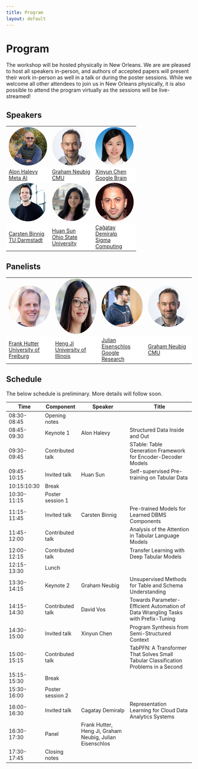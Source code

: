 ```yaml
---
title: Program
layout: default
---
```


# Program

The workshop will be hosted physically in New Orleans. We are are pleased to host all speakers in-person, and authors of accepted papers will present their work in-person as well in a talk or during the poster sessions. While we welcome all other attendees to join us in New Orleans physically, it is also possible to attend the program virtually as the sessions will be live-streamed!

## Speakers
<!-- We are pleased to host the following speakers:
<a href="https://ai.facebook.com/people/alon-halevy/" target="blank">Alon Halevy (keynote)</a>, Meta AI
    <details><summary>Bio</summary>
        Alon Halevy has been a Director at Facebook AI since August 2019. He works on Affective Computing and on data management for artificial intelligence, including the combination of neural and symbolic techniques for data management. Prior to Facebook, he was the CEO of Megagon Labs (2015-2018) and led the Structured Data Research Group at Google Research (2005-2015), where they developed WebTables and Google Fusion Tables. From 1998-2005 he was a professor at the University of Washington, where he founded the database group. Before that, he was at AT&T Bell Labs (and AT&T Labs) (1993-1997). He founded two startups, Nimble Technology and Transformic Inc. (acquired by Google in 2005). He received his Ph.D in Computer Science from Stanford in 1993 and his Bachelors in Computer Science and Mathematics from the Hebrew University of Jerusalem in 1988. He has authored two books: The Infinite Emotions of Coffee (December, 2011) and Principles of Data Integration (with AnHai Doan and Zack Ives, published in 2012). He is a Fellow of the ACM and a recipient of the PECASE Award and Sloan Fellowship. He and his co-authors received VLDB 10-year Best Paper Awards for their 2008 paper on WebTables and for their 1996 paper on the Information Manifold Data Integration System.
    </details>
<a href="http://www.phontron.com/" target="blank">Graham Neubig (keynote)</a>, Carnegie Mellon University
    <details><summary>Bio</summary>
    Graham Neubig is an associate professor at the Language Technologies Institute of Carnegie Mellon University. His research focuses on multilingual natural language processing, natural language interfaces to computers, and machine learning methods for NLP, with the final goal of every person in the world being able to communicate with each-other, and with computers in their own language. He also contributes to making NLP research more accessible through open publishing of research papers, advanced NLP course materials and video lectures, and open-source software, all of which are available on his web site.
    </details>
<a href="https://www.informatik.tu-darmstadt.de/datamanagement/datamanagement/index.en.jsp" target="blank">Carsten Binnig</a>, TU Darmstadt
    <details><summary>Bio</summary>
    Carsten Binnig is a Full Professor in the Computer Science department at at TU Darmstadt and an Adjunct Associate Professor in the Computer Science department at Brown University. Carsten received his PhD at the University of Heidelberg in 2008. Afterwards, he spent time as a postdoctoral researcher in the Systems Group at ETH Zurich and at SAP working on in-memory databases. Currently, his research focus is on the design of scalable data management systems, databases and modern hardware as well as machine learning for scalable systems. His work has been awarded with a Google Faculty Award, as well as multiple best paper and best demo awards for his research.
    </details>
<a href="https://www.microsoft.com/en-us/research/people/beichen/" target="blank">Bei Chen</a>, Microsoft Research
    <details><summary>Bio</summary>
    Bei Chen (陈蓓) is a senior researcher at Microsoft Research Asia. She joined Microsoft in 2017 after receiving her Ph.D. degree from Department of Computer Science and Technology in Tsinghua University. Her research interests are primarily on machine learning and its applications in natural language processing and data mining, especially latent feature models, probabilistic graphical models, Bayesian nonparametrics, reinforcement learning and deep learning.
    </details>
<a href="https://hci.stanford.edu/~cagatay/" target="blank">Çağatay Demiralp</a>, Sigma Computing
    <details><summary>Bio</summary>
    Çağatay is Chief Research Scientist at Sigma Computing. Previously, he was a senior research scientist at Megagon Labs, a visiting researcher with the data systems group at MIT CSAIL, and a research staff member at IBM Research. Between 2012-2014, he was a postdoctoral scholar at Stanford and member of IDL at the University of Washington. Çağatay obtained his PhD from Brown University and also co-founded Fitnescity, a startup providing easy access and data analytics for wellness lab tests.
    His current research focuses on solving problems at the intersection of Data Systems + Artificial Intelligence + Human-Computer Interaction at scale.
    </details>
<a href="http://web.cse.ohio-state.edu/~sun.397/" target="blank">Huan Sun</a>, Ohio State University
    <details><summary>Bio</summary>
    Huan Sun is an assistant professor in the Department of Computer Science
    and Engineering at the Ohio State University. She was a visiting scientist at
    the University of Washington in the first half of 2016, and received a Ph.D.
    in Computer Science from University of California, Santa Barbara (2015)
    and a B.S. in EEIS from the University of Science and Technology of China
    (2010). Her research interests lie in data mining and machine learning, with
    emphasis on question answering, text mining and understanding, network
    analysis, and human behavior understanding. Huan received the SIGKDD
    Ph.D. Dissertation Runner-Up Award (2016), the honor of being MIT EECS
    Rising Stars (2015), the UC Regents’ Special Fellowship (2010, 2014), and
    the CS Ph.D. Progress Award (2014).
    </details>
<a href="https://jungyhuk.github.io/" target="blank">Xinyun Chen</a>, Google Brain
    <details><summary>Bio</summary>
    Xinyun Chen is a senior research scientist at Google Brain. She obtained her Ph.D. degree at UC Berkeley, working with Prof. Dawn Song. Her research lies at the intersection of deep learning, programming languages, and security. Her recent research focuses on neural program synthesis and adversarial machine learning. She received the Facebook Fellowship in 2020, and Rising Stars in Machine Learning in 2021. Her work SpreadsheetCoder for spreadsheet formula prediction was integrated into Google Sheets, and she was part of the AlphaCode team when she interned at DeepMind.
    </details> -->


<table border="0" style="border:none; border-collapse:collapse; width: 70%; cellspacing:0; cellpadding:0" >
    <tr style="border:none"  align="left">
      <td style="border:none" width="33%"><a href="https://ai.facebook.com/people/alon-halevy/" target="blank"><img src="assets/ah.jpg" width="150px" align="bottom" style="border-radius: 50%"></a></td>
      <td style="border:none" width="33%"><a href="http://www.phontron.com/" target="blank"><img src="assets/gn.jpg" width="150px" align="bottom" style="border-radius: 50%"></a></td>
      <td style="border:none" width="33%"><a href="https://jungyhuk.github.io/" target="blank"><img src="assets/xc.jpg" width="150px" align="bottom" style="border-radius: 50%"></a></td>   
    </tr>
    <tr style="border:none" align="left">
      <td style="border:none" bgcolor="white"><a href="https://ai.facebook.com/people/alon-halevy/" target="blank">Alon Halevy<br>Meta AI</a></td>
      <td style="border:none" bgcolor="white"><a href="http://www.phontron.com/" target="blank">Graham Neubig<br>CMU</a></td>
      <td style="border:none" bgcolor="white"><a href="https://jungyhuk.github.io/" target="blank">Xinyun Chen<br>Google Brain</a></td>
    </tr>
    <tr style="border:none" align="left">
      <td style="border:none" width="33%"><a href="https://www.informatik.tu-darmstadt.de/fb20/organisation_fb20/professuren_und_gruppenleitungen/fb20professuren_und_gruppenleitungen_detailseite_21760.de.jsp" target="blank"><img src="assets/cb.jpg" width="150px" align="bottom" style="border-radius: 50%"></a></td>   
      <td style="border:none" width="33%"><a href="http://web.cse.ohio-state.edu/~sun.397/" target="blank"><img src="assets/hs.jpg" width="150px" align="bottom" style="border-radius: 50%"></a></td>
      <td style="border:none" width="33%"><a href="https://hci.stanford.edu/~cagatay/" target="blank"><img src="assets/cd.jpg" width="150px" align="bottom" style="border-radius: 50%"></a></td>
    <tr style="border:none" align="left">
      <td style="border:none" bgcolor="white"><a href="https://www.informatik.tu-darmstadt.de/fb20/organisation_fb20/professuren_und_gruppenleitungen/fb20professuren_und_gruppenleitungen_detailseite_21760.de.jsp" target="blank">Carsten Binnig<br>TU Darmstadt</a></td>
      <td style="border:none" bgcolor="white"><a href="http://web.cse.ohio-state.edu/~sun.397/" target="blank">Huan Sun<br>Ohio State University</a></td>
      <td style="border:none" bgcolor="white"><a href="https://hci.stanford.edu/~cagatay/" target="blank">Çağatay Demiralp<br>Sigma Computing</a></td>   
    </tr>
</table>


## Panelists

<table border="0" style="border:none; border-collapse:collapse; width: 100%; cellspacing:0; cellpadding:0" >
    <tr style="border:none"  align="left">
      <td style="border:none" width="25%"><a href="https://ml.informatik.uni-freiburg.de/profile/hutter/" target="blank"><img src="assets/fh.png" width="150px" align="bottom" style="border-radius: 50%"></a></td>
      <td style="border:none" width="25%"><a href="http://blender.cs.illinois.edu/hengji.html" target="blank"><img src="assets/hj.png" width="150px" height="150px" align="bottom" style="border-radius: 50%"></a></td>
    <td style="border:none" width="25%"><a href="https://eisenjulian.github.io/" target="blank"><img src="assets/je.jpg" width="150px" align="bottom" style="border-radius: 50%"></a></td>
    <td style="border:none" width="25%"><a href="http://www.phontron.com/" target="blank"><img src="assets/gn.jpg" width="150px" align="bottom" style="border-radius: 50%"></a></td>
    </tr>
    <tr style="border:none" align="left">
      <td style="border:none" bgcolor="white"><a href="https://ml.informatik.uni-freiburg.de/profile/hutter/" target="blank">Frank Hutter<br>University of Freiburg</a></td>
      <td style="border:none" bgcolor="white"><a href="http://blender.cs.illinois.edu/hengji.html" target="blank">Heng Ji<br>University of Illinois</a></td>
      <td style="border:none" bgcolor="white"><a href="https://eisenjulian.github.io/" target="blank">Julian Eisenschlos<br>Google Research</a></td>
      <td style="border:none" bgcolor="white"><a href="http://www.phontron.com/" target="blank">Graham Neubig<br>CMU</a></td>
    </tr>
</table>



## Schedule

The below schedule is preliminary. More details will follow soon.

| Time | Component | Speaker | Title |
| --- | ---- | --- | ---- |
| 08:30-08:45 | Opening notes |  |  |
| 08:45-09:30 | Keynote 1 | Alon Halevy | Structured Data Inside and Out |
| 09:30-09:45 | Contributed talk |  | STable: Table Generation Framework for Encoder-Decoder Models |
| 09:45-10:15 | Invited talk | Huan Sun | Self-supervised Pre-training on Tabular Data |
| 10:15:10:30 | Break |  |  |
| 10:30-11:15 | Poster session 1 |  |  |
| 11:15-11:45 | Invited talk | Carsten Binnig | Pre-trained Models for Learned DBMS Components |
| 11:45-12:00 | Contributed talk |  | Analysis of the Attention in Tabular Language Models |
| 12:00-12:15 | Contributed talk |  | Transfer Learning with Deep Tabular Models |
| 12:15-13:30 | Lunch |  |  |
| 13:30-14:15 | Keynote 2 | Graham Neubig | Unsupervised Methods for Table and Schema Understanding |
| 14:15-14:30 | Contributed talk | David Vos | Towards Parameter-Efficient Automation of Data Wrangling Tasks with Prefix-Tuning |
| 14:30-15:00 | Invited talk | Xinyun Chen | Program Synthesis from Semi-Structured Context |
| 15:00-15:15 | Contributed talk |  | TabPFN: A Transformer That Solves Small Tabular Classification Problems in a Second |
| 15:15-15:30 | Break |  |  |
| 15:30-16:00 | Poster session 2 |  |  |
| 16:00-16:30 | Invited talk | Cagatay Demiralp | Representation Learning for Cloud Data Analytics Systems |
| 16:30-17:30 | Panel | Frank Hutter, Heng Ji, Graham Neubig, Julian Eisenschlos |  |
| 17:30-17:45 | Closing notes |  |  |
